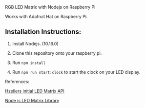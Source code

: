 RGB LED Matrix with Nodejs on Raspberry Pi

Works with Adafruit Hat on Raspberry Pi. 

## Installation Instructions:

1. Install Nodejs. (10.16.0)

2. Clone this repository onto your raspberry pi.

3. Run `npm install`

4. Run `npm run start:clock` to start the clock on your LED display.



References:

[Hzellers initial LED Matrix API](https://github.com/hzeller/rpi-rgb-led-matrix)

[Node js LED Matrix Library](https://github.com/easybotics/node-rpi-rgb-led-matrix)
